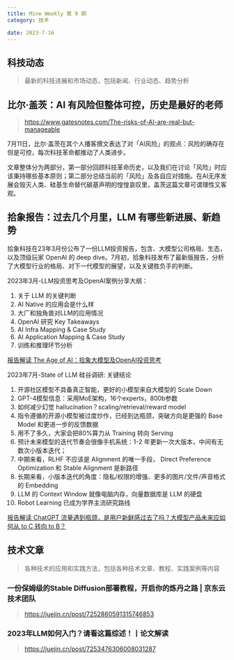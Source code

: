 ```yaml
---
title: Mine Weekly 第 9 期
category: 技术

date: 2023-7-16
---
```



## 科技动态
> 最新的科技进展和市场动态，包括新闻、行业动态、趋势分析

## 比尔·盖茨：AI 有风险但整体可控，历史是最好的老师
> https://www.gatesnotes.com/The-risks-of-AI-are-real-but-manageable

7月11日，比尔·盖茨在其个人播客撰文表达了对「AI风险」的观点：风险的确存在但是可控，每次科技革命都推动了人类进步。

文章整体分为两部分，第一部分回顾科技革命历史，以及我们在讨论「风险」时应该秉持哪些基本原则；第二部分总结当前的「风险」及各自应对措施。在AI无序发展会毁灭人类、硅基生命替代碳基声明的惶惶哀叹里，盖茨这篇文章可谓理性又客观。

## 拾象报告：过去几个月里，LLM 有哪些新进展、新趋势

拾象科技在23年3月份公布了一份LLM投资报告，包含、大模型公司格局、生态，以及顶级玩家 OpenAI 的 deep dive。7月初，拾象科技发布了最新版报告，分析了大模型行业的格局、对下一代模型的展望，以及关键胜负手的判断。

2023年3月-LLM投资思考及OpenAI案例分享大纲：
1. 关于 LLM 的关键判断
2. AI Native 的应用会是什么样
3. 大厂和独角兽对LLM的应用情况
4. OpenAI 研究 Key Takeaways
5. AI Infra Mapping & Case Study
6. AI Application Mapping & Case Study
7. 训练和推理环节分析

[报告解读 The Age of AI：拾象大模型及OpenAI投资思考](https://mp.weixin.qq.com/s/AxX-Q7njegNTAxMkYFwsfA)

2023年7月-State of LLM 硅谷调研:
关键结论
1. 开源社区模型不具备真正智能，更好的小模型来自大模型的 Scale Down
2. GPT-4模型信息：采用MoE架构，16个experts，800b参数
3. 如何减少幻觉 hallucination？scaling/retrieval/reward model
4. 指令遵循的开源小模型被过度炒作，已经到达瓶颈，突破方向是更强的 Base Model 和更进一步的反馈数据
5. 用不了多久，大家会把80%算力从 Training 转向 Serving
6. 预计未来模型的迭代节奏会很像手机系统：1-2 年更新一次大版本，中间有无数次小版本迭代；
7. 中期来看，RLHF 不应该是 Alignment 的唯一手段， Direct Preference Optimization 和 Stable Alignment 是新路径
8. 长期来看，小版本迭代的角度：隐私/权限的增强、更多的图片/文件/声音格式的 Embedding
9. LLM 的 Context Window 就像电脑内存，向量数据库是 LLM 的硬盘
10. Robot Learning 已成为学界主流研究路线

[报告解读 ChatGPT 流量遇到瓶颈，是用户新鲜感过去了吗？大模型产品未来应如何从 to C 转向 to B？](https://www.zhihu.com/question/611201347/answer/3113452718)

## 技术文章
> 各种技术的应用和实践方法，包括各种技术文章、教程、实践案例等内容

### 一份保姆级的Stable Diffusion部署教程，开启你的炼丹之路 | 京东云技术团队
> https://juejin.cn/post/7252860591315746853

### 2023年LLM如何入门？请看这篇综述！丨论文解读
> https://juejin.cn/post/7253476306008031287


